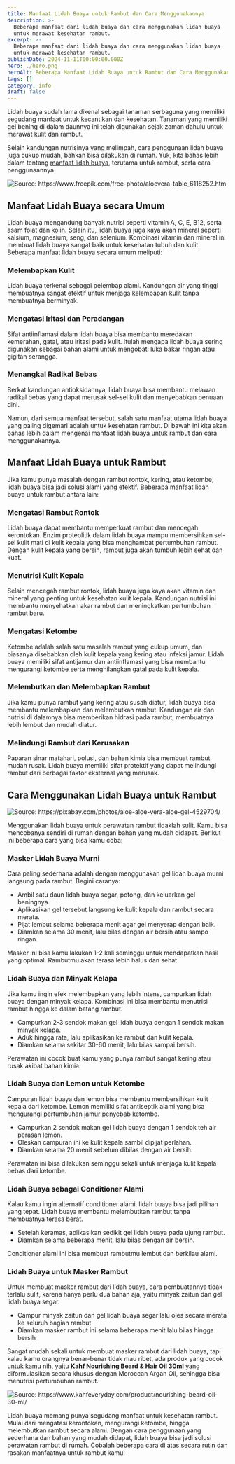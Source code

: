 ```yaml
---
title: Manfaat Lidah Buaya untuk Rambut dan Cara Menggunakannya
description: >-
  Beberapa manfaat dari lidah buaya dan cara menggunakan lidah buaya
  untuk merawat kesehatan rambut.
excerpt: >-
  Beberapa manfaat dari lidah buaya dan cara menggunakan lidah buaya
  untuk merawat kesehatan rambut.
publishDate: 2024-11-11T00:00:00.000Z
hero: ./hero.png
heroAlt: Beberapa Manfaat Lidah Buaya untuk Rambut dan Cara Menggunakannya
tags: []
category: info
draft: false
---
```


Lidah buaya sudah lama dikenal sebagai tanaman serbaguna yang memiliki segudang manfaat untuk kecantikan dan kesehatan. Tanaman yang memiliki gel bening di dalam daunnya ini telah digunakan sejak zaman dahulu untuk merawat kulit dan rambut.

Selain kandungan nutrisinya yang melimpah, cara penggunaan lidah buaya juga cukup mudah, bahkan bisa dilakukan di rumah. Yuk, kita bahas lebih dalam tentang <a href="https://www.kahfeveryday.com/2024/04/26/4-manfaat-lidah-buaya-untuk-rambut-dan-cara-pemanfaatannya/">manfaat lidah buaya</a>, terutama untuk rambut, serta cara penggunaannya.

![](./images/manfaat-lidah-buaya.webp 'Source: https://www.freepik.com/free-photo/aloevera-table_6118252.htm')

## Manfaat Lidah Buaya secara Umum

Lidah buaya mengandung banyak nutrisi seperti vitamin A, C, E, B12, serta asam folat dan kolin. Selain itu, lidah buaya juga kaya akan mineral seperti kalsium, magnesium, seng, dan selenium. Kombinasi vitamin dan mineral ini membuat lidah buaya sangat baik untuk kesehatan tubuh dan kulit. Beberapa manfaat lidah buaya secara umum meliputi:

### Melembapkan Kulit

Lidah buaya terkenal sebagai pelembap alami. Kandungan air yang tinggi membuatnya sangat efektif untuk menjaga kelembapan kulit tanpa membuatnya berminyak.

### Mengatasi Iritasi dan Peradangan

Sifat antiinflamasi dalam lidah buaya bisa membantu meredakan kemerahan, gatal, atau iritasi pada kulit. Itulah mengapa lidah buaya sering digunakan sebagai bahan alami untuk mengobati luka bakar ringan atau gigitan serangga.

### Menangkal Radikal Bebas

Berkat kandungan antioksidannya, lidah buaya bisa membantu melawan radikal bebas yang dapat merusak sel-sel kulit dan menyebabkan penuaan dini.

Namun, dari semua manfaat tersebut, salah satu manfaat utama lidah buaya yang paling digemari adalah untuk kesehatan rambut. Di bawah ini kita akan bahas lebih dalam mengenai manfaat lidah buaya untuk rambut dan cara menggunakannya.

## Manfaat Lidah Buaya untuk Rambut

Jika kamu punya masalah dengan rambut rontok, kering, atau ketombe, lidah buaya bisa jadi solusi alami yang efektif. Beberapa manfaat lidah buaya untuk rambut antara lain:

### Mengatasi Rambut Rontok

Lidah buaya dapat membantu memperkuat rambut dan mencegah kerontokan. Enzim proteolitik dalam lidah buaya mampu membersihkan sel-sel kulit mati di kulit kepala yang bisa menghambat pertumbuhan rambut. Dengan kulit kepala yang bersih, rambut juga akan tumbuh lebih sehat dan kuat.

### Menutrisi Kulit Kepala

Selain mencegah rambut rontok, lidah buaya juga kaya akan vitamin dan mineral yang penting untuk kesehatan kulit kepala. Kandungan nutrisi ini membantu menyehatkan akar rambut dan meningkatkan pertumbuhan rambut baru.

### Mengatasi Ketombe

Ketombe adalah salah satu masalah rambut yang cukup umum, dan biasanya disebabkan oleh kulit kepala yang kering atau infeksi jamur. Lidah buaya memiliki sifat antijamur dan antiinflamasi yang bisa membantu mengurangi ketombe serta menghilangkan gatal pada kulit kepala.

### Melembutkan dan Melembapkan Rambut

Jika kamu punya rambut yang kering atau susah diatur, lidah buaya bisa membantu melembapkan dan melembutkan rambut. Kandungan air dan nutrisi di dalamnya bisa memberikan hidrasi pada rambut, membuatnya lebih lembut dan mudah diatur.

### Melindungi Rambut dari Kerusakan

Paparan sinar matahari, polusi, dan bahan kimia bisa membuat rambut mudah rusak. Lidah buaya memiliki sifat protektif yang dapat melindungi rambut dari berbagai faktor eksternal yang merusak.

## Cara Menggunakan Lidah Buaya untuk Rambut

![](./images/manfaat-lidah-buaya-untuk-rambut-1.webp 'Source: https://pixabay.com/photos/aloe-aloe-vera-aloe-gel-4529704/')

Menggunakan lidah buaya untuk perawatan rambut tidaklah sulit. Kamu bisa mencobanya sendiri di rumah dengan bahan yang mudah didapat. Berikut ini beberapa cara yang bisa kamu coba:

### Masker Lidah Buaya Murni

Cara paling sederhana adalah dengan menggunakan gel lidah buaya murni langsung pada rambut. Begini caranya:

- Ambil satu daun lidah buaya segar, potong, dan keluarkan gel beningnya.
- Aplikasikan gel tersebut langsung ke kulit kepala dan rambut secara merata.
- Pijat lembut selama beberapa menit agar gel menyerap dengan baik.
- Diamkan selama 30 menit, lalu bilas dengan air bersih atau sampo ringan.

Masker ini bisa kamu lakukan 1-2 kali seminggu untuk mendapatkan hasil yang optimal. Rambutmu akan terasa lebih halus dan sehat.

### Lidah Buaya dan Minyak Kelapa

Jika kamu ingin efek melembapkan yang lebih intens, campurkan lidah buaya dengan minyak kelapa. Kombinasi ini bisa membantu menutrisi rambut hingga ke dalam batang rambut.

- Campurkan 2-3 sendok makan gel lidah buaya dengan 1 sendok makan minyak kelapa.
- Aduk hingga rata, lalu aplikasikan ke rambut dan kulit kepala.
- Diamkan selama sekitar 30-60 menit, lalu bilas sampai bersih.

Perawatan ini cocok buat kamu yang punya rambut sangat kering atau rusak akibat bahan kimia.

### Lidah Buaya dan Lemon untuk Ketombe

Campuran lidah buaya dan lemon bisa membantu membersihkan kulit kepala dari ketombe. Lemon memiliki sifat antiseptik alami yang bisa mengurangi pertumbuhan jamur penyebab ketombe.

- Campurkan 2 sendok makan gel lidah buaya dengan 1 sendok teh air perasan lemon.
- Oleskan campuran ini ke kulit kepala sambil dipijat perlahan.
- Diamkan selama 20 menit sebelum dibilas dengan air bersih.

Perawatan ini bisa dilakukan seminggu sekali untuk menjaga kulit kepala bebas dari ketombe.

### Lidah Buaya sebagai Conditioner Alami

Kalau kamu ingin alternatif conditioner alami, lidah buaya bisa jadi pilihan yang tepat. Lidah buaya membantu melembutkan rambut tanpa membuatnya terasa berat.

- Setelah keramas, aplikasikan sedikit gel lidah buaya pada ujung rambut.
- Diamkan selama beberapa menit, lalu bilas dengan air bersih.

Conditioner alami ini bisa membuat rambutmu lembut dan berkilau alami.

### Lidah Buaya untuk Masker Rambut

Untuk membuat masker rambut dari lidah buaya, cara pembuatannya tidak terlalu sulit, karena hanya perlu dua bahan aja, yaitu minyak zaitun dan gel lidah buaya segar.

- Campur minyak zaitun dan gel lidah buaya segar lalu oles secara merata ke seluruh bagian rambut
- Diamkan masker rambut ini selama beberapa menit lalu bilas hingga bersih

Sangat mudah sekali untuk membuat masker rambut dari lidah buaya, tapi kalau kamu orangnya benar-benar tidak mau ribet, ada produk yang cocok untuk kamu nih, yaitu **Kahf Nourishing Beard & Hair Oil 30ml** yang diformulasikan secara khusus dengan Moroccan Argan Oil, sehingga bisa menutrisi pertumbuhan rambut.

![](./images/kahf-nourishing-beard-hair-oil.webp 'Source: https://www.kahfeveryday.com/product/nourishing-beard-oil-30-ml/')

Lidah buaya memang punya segudang manfaat untuk kesehatan rambut. Mulai dari mengatasi kerontokan, mengurangi ketombe, hingga melembutkan rambut secara alami. Dengan cara penggunaan yang sederhana dan bahan yang mudah didapat, lidah buaya bisa jadi solusi perawatan rambut di rumah. Cobalah beberapa cara di atas secara rutin dan rasakan manfaatnya untuk rambut kamu!
